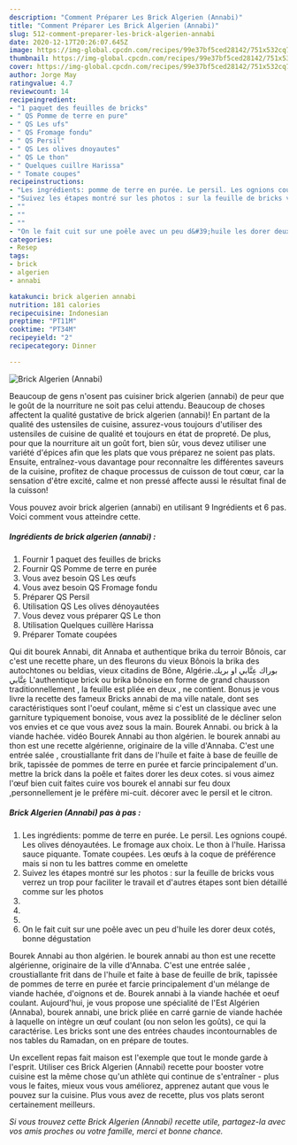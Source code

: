 ```yaml
---
description: "Comment Préparer Les Brick Algerien (Annabi)"
title: "Comment Préparer Les Brick Algerien (Annabi)"
slug: 512-comment-preparer-les-brick-algerien-annabi
date: 2020-12-17T20:26:07.645Z
image: https://img-global.cpcdn.com/recipes/99e37bf5ced28142/751x532cq70/brick-algerien-annabi-photo-principale-de-la-recette.jpg
thumbnail: https://img-global.cpcdn.com/recipes/99e37bf5ced28142/751x532cq70/brick-algerien-annabi-photo-principale-de-la-recette.jpg
cover: https://img-global.cpcdn.com/recipes/99e37bf5ced28142/751x532cq70/brick-algerien-annabi-photo-principale-de-la-recette.jpg
author: Jorge May
ratingvalue: 4.7
reviewcount: 14
recipeingredient:
- "1 paquet des feuilles de bricks"
- " QS Pomme de terre en pure"
- " QS Les ufs"
- " QS Fromage fondu"
- " QS Persil"
- " QS Les olives dnoyautes"
- " QS Le thon"
- " Quelques cuillre Harissa"
- " Tomate coupes"
recipeinstructions:
- "Les ingrédients: pomme de terre en purée. Le persil. Les ognions coupé. Les olives dénoyautées. Le fromage aux choix. Le thon à l&#39;huile. Harissa sauce piquante. Tomate coupées. Les œufs à la coque de préférence mais si non tu les battres comme en omelette"
- "Suivez les étapes montré sur les photos : sur la feuille de bricks vous verrez un trop pour faciliter le travail et d&#39;autres étapes sont bien détaillé comme sur les photos"
- ""
- ""
- ""
- "On le fait cuit sur une poêle avec un peu d&#39;huile les dorer deux cotés, bonne dégustation"
categories:
- Resep
tags:
- brick
- algerien
- annabi

katakunci: brick algerien annabi 
nutrition: 181 calories
recipecuisine: Indonesian
preptime: "PT11M"
cooktime: "PT34M"
recipeyield: "2"
recipecategory: Dinner

---
```



![Brick Algerien (Annabi)](https://img-global.cpcdn.com/recipes/99e37bf5ced28142/751x532cq70/brick-algerien-annabi-photo-principale-de-la-recette.jpg)

Beaucoup de gens n'osent pas cuisiner brick algerien (annabi) de peur que le goût de la nourriture ne soit pas celui attendu. Beaucoup de choses affectent la qualité gustative de brick algerien (annabi)! En partant de la qualité des ustensiles de cuisine, assurez-vous toujours d'utiliser des ustensiles de cuisine de qualité et toujours en état de propreté. De plus, pour que la nourriture ait un goût fort, bien sûr, vous devez utiliser une variété d'épices afin que les plats que vous préparez ne soient pas plats. Ensuite, entraînez-vous davantage pour reconnaître les différentes saveurs de la cuisine, profitez de chaque processus de cuisson de tout cœur, car la sensation d'être excité, calme et non pressé affecte aussi le résultat final de la cuisson!

<!--inarticleads1-->

Vous pouvez avoir brick algerien (annabi) en utilisant 9 Ingrédients et 6 pas. Voici comment vous atteindre cette.

##### Ingrédients de brick algerien (annabi) :

1. Fournir 1 paquet des feuilles de bricks
1. Fournir  QS Pomme de terre en purée
1. Vous avez besoin  QS Les œufs
1. Vous avez besoin  QS Fromage fondu
1. Préparer  QS Persil
1. Utilisation  QS Les olives dénoyautées
1. Vous devez vous préparer  QS Le thon
1. Utilisation  Quelques cuillère Harissa
1. Préparer  Tomate coupées


Qui dit bourek Annabi, dit Annaba et authentique brika du terroir Bônois, car c&#39;est une recette phare, un des fleurons du vieux Bônois la brika des autochtones ou beldias, vieux citadins de Bône, Algérie.بوراك عِنَّابي او بريك عِنَّابي L&#39;authentique brick ou brika bônoise en forme de grand chausson traditionnellement , la feuille est pliée en deux , ne contient. Bonus je vous livre la recette des fameux Bricks annabi de ma ville natale, dont ses caractéristiques sont l&#39;oeuf coulant, même si c&#39;est un classique avec une garniture typiquement bonoise, vous avez la possiblité de le décliner selon vos envies et ce que vous avez sous la main. Bourek Annabi. ou brick à la viande hachée. vidéo Bourek Annabi au thon algérien. le bourek annabi au thon est une recette algérienne, originaire de la ville d&#39;Annaba. C&#39;est une entrée salée , croustiallante frit dans de l&#39;huile et faite à base de feuille de brik, tapissée de pommes de terre en purée et farcie principalement d&#39;un. mettre la brick dans la poêle et faites dorer les deux cotes. si vous aimez l&#39;œuf bien cuit faites cuire vos bourek el annabi sur feu doux ,personnellement je le préfère mi-cuit. décorer avec le persil et le citron. 

<!--inarticleads2-->

##### Brick Algerien (Annabi) pas à pas :

1. Les ingrédients: pomme de terre en purée. Le persil. Les ognions coupé. Les olives dénoyautées. Le fromage aux choix. Le thon à l&#39;huile. Harissa sauce piquante. Tomate coupées. Les œufs à la coque de préférence mais si non tu les battres comme en omelette
1. Suivez les étapes montré sur les photos : sur la feuille de bricks vous verrez un trop pour faciliter le travail et d&#39;autres étapes sont bien détaillé comme sur les photos
1. 
1. 
1. 
1. On le fait cuit sur une poêle avec un peu d&#39;huile les dorer deux cotés, bonne dégustation


Bourek Annabi au thon algérien. le bourek annabi au thon est une recette algérienne, originaire de la ville d&#39;Annaba. C&#39;est une entrée salée , croustiallante frit dans de l&#39;huile et faite à base de feuille de brik, tapissée de pommes de terre en purée et farcie principalement d&#39;un mélange de viande hachée, d&#39;oignons et de. Bourek annabi à la viande hachée et oeuf coulant. Aujourd&#39;hui, je vous propose une spécialité de l&#39;Est Algérien (Annaba), bourek annabi, une brick pliée en carré garnie de viande hachée à laquelle on intègre un œuf coulant (ou non selon les goûts), ce qui la caractérise. Les bricks sont une des entrées chaudes incontournables de nos tables du Ramadan, on en prépare de toutes. 

<!--inarticleads1-->

<p>
Un excellent repas fait maison est l'exemple que tout le monde garde à l'esprit. Utiliser ces Brick Algerien (Annabi) recette pour booster votre cuisine est la même chose qu'un athlète qui continue de s'entraîner - plus vous le faites, mieux vous vous améliorez, apprenez autant que vous le pouvez sur la cuisine. Plus vous avez de recette, plus vos plats seront certainement meilleurs.
</p>

<p>
<i>Si vous trouvez cette Brick Algerien (Annabi) recette utile, partagez-la avec vos amis proches ou votre famille, merci et bonne chance.</i>
</p>
